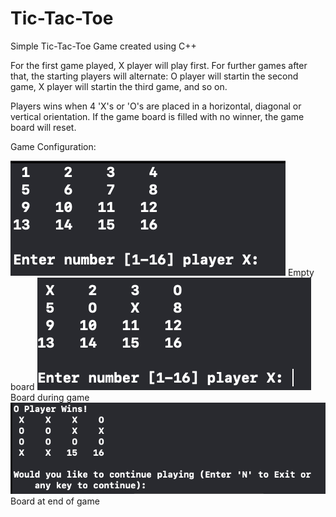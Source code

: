 # Tic-Tac-Toe
Simple Tic-Tac-Toe Game created using C++ 


For the first game played, X player will play first. For further games after that, the starting players will alternate: O player will startin the second game, X player will startin the third game, and so on.

Players wins when 4 'X's or 'O's are placed in a horizontal, diagonal or vertical orientation. 
If the game board is filled with no winner, the game board will reset.

Game Configuration: 


<img src="images/gameboard1.png"> 
Empty board 



<img src="images/gameboard2.png"> 
Board during game 

<img src="images/gameboard3.png"> 
Board at end of game 
